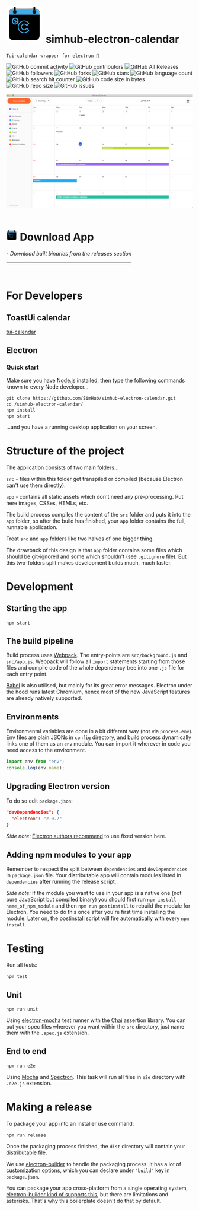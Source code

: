 #  <img src="./resources/icons/512x512.png" alt="electron-calendar" width="100"/>  simhub-electron-calendar 
    Tui-calendar wrapper for electron 🤭 

 
![GitHub commit activity](https://img.shields.io/github/commit-activity/m/simhub/simhub-electron-calendar?style=for-the-badge)
![GitHub
contributors](https://img.shields.io/github/contributors/simhub/simhub-electron-calendar?style=for-the-badge)
![GitHub All Releases](https://img.shields.io/github/downloads/simhub/simhub-electron-calendar/total?style=for-the-badge)
![GitHub followers](https://img.shields.io/github/followers/simhub?style=for-the-badge)
![GitHub forks](https://img.shields.io/github/forks/simhub/simhub-electron-calendar?style=for-the-badge)
![GitHub stars](https://img.shields.io/github/stars/simhub/simhub-electron-calendar?style=for-the-badge)
![GitHub language count](https://img.shields.io/github/languages/count/simhub/simhub-electron-calendar?style=for-the-badge)
![GitHub search hit counter](https://img.shields.io/github/search/simhub/simhub-electron-calendar/goto?style=for-the-badge)
![GitHub code size in bytes](https://img.shields.io/github/languages/code-size/simhub/simhub-electron-calendar?style=for-the-badge)
![GitHub repo size](https://img.shields.io/github/repo-size/simhub/simhub-electron-calendar?style=for-the-badge)
![GitHub issues](https://img.shields.io/github/issues/simhub/simhub-electron-calendar?style=for-the-badge)


 <img src="./src/images/calendar.png" alt="electron-calendar"/>  

<br>
<br>

 # <img src="./resources/icons/512x512.png" alt="electron-calendar" width="30"/>  Download App 


 <a href="https://github.com/SimHub/simhub-electron-calendar/releases"
 al="app"><em style="vertical-align: 18px;"> - Download built
 binaries from the releases section</em> </a> 

<br>

# For Developers  

## ToastUi calendar 

<a href="https://github.com/nhn/tui.calendar">tui-calendar</a> 

## Electron  

### Quick start

Make sure you have [Node.js](https://nodejs.org) installed, then type the following commands known to every Node developer...
```
git clone https://github.com/SimHub/simhub-electron-calendar.git
cd /simhub-electron-calendar/
npm install
npm start
```
...and you have a running desktop application on your screen.

# Structure of the project

The application consists of two main folders...

`src` - files within this folder get transpiled or compiled (because Electron can't use them directly).

`app` - contains all static assets which don't need any pre-processing. Put here images, CSSes, HTMLs, etc.

The build process compiles the content of the `src` folder and puts it into the `app` folder, so after the build has finished, your `app` folder contains the full, runnable application.

Treat `src` and `app` folders like two halves of one bigger thing.

The drawback of this design is that `app` folder contains some files which should be git-ignored and some which shouldn't (see `.gitignore` file). But this two-folders split makes development builds much, much faster.

# Development

## Starting the app

```
npm start
```

## The build pipeline

Build process uses [Webpack](https://webpack.js.org/). The entry-points are `src/background.js` and `src/app.js`. Webpack will follow all `import` statements starting from those files and compile code of the whole dependency tree into one `.js` file for each entry point.

[Babel](http://babeljs.io/) is also utilised, but mainly for its great error messages. Electron under the hood runs latest Chromium, hence most of the new JavaScript features are already natively supported.

## Environments

Environmental variables are done in a bit different way (not via `process.env`). Env files are plain JSONs in `config` directory, and build process dynamically links one of them as an `env` module. You can import it wherever in code you need access to the environment.
```js
import env from "env";
console.log(env.name);
```

## Upgrading Electron version

To do so edit `package.json`:
```json
"devDependencies": {
  "electron": "2.0.2"
}
```
*Side note:* [Electron authors recommend](http://electron.atom.io/docs/tutorial/electron-versioning/) to use fixed version here.

## Adding npm modules to your app

Remember to respect the split between `dependencies` and `devDependencies` in `package.json` file. Your distributable app will contain modules listed in `dependencies` after running the release script.

*Side note:* If the module you want to use in your app is a native one (not pure JavaScript but compiled binary) you should first  run `npm install name_of_npm_module` and then `npm run postinstall` to rebuild the module for Electron. You need to do this once after you're first time installing the module. Later on, the postinstall script will fire automatically with every `npm install`.

# Testing

Run all tests:
```
npm test
```

## Unit

```
npm run unit
```
Using [electron-mocha](https://github.com/jprichardson/electron-mocha) test runner with the [Chai](http://chaijs.com/api/assert/) assertion library. You can put your spec files wherever you want within the `src` directory, just name them with the `.spec.js` extension.

## End to end

```
npm run e2e
```
Using [Mocha](https://mochajs.org/) and [Spectron](http://electron.atom.io/spectron/). This task will run all files in `e2e` directory with `.e2e.js` extension.

# Making a release

To package your app into an installer use command:
```
npm run release
```

Once the packaging process finished, the `dist` directory will contain your distributable file.

We use [electron-builder](https://github.com/electron-userland/electron-builder) to handle the packaging process. It has a lot of [customization options](https://www.electron.build/configuration/configuration), which you can declare under `"build"` key in `package.json`.

You can package your app cross-platform from a single operating system, [electron-builder kind of supports this](https://www.electron.build/multi-platform-build), but there are limitations and asterisks. That's why this boilerplate doesn't do that by default.
